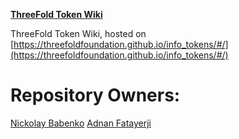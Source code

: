 **[ThreeFold Token Wiki](/docs/README.md)**

ThreeFold Token Wiki, hosted on [https://threefoldfoundation.github.io/info_tokens/#/](https://threefoldfoundation.github.io/info_tokens/#/)

# Repository Owners:

[Nickolay Babenko](https://github.com/nbabenko) 
[Adnan Fatayerji](https://github.com/AdnanFatayerji)
